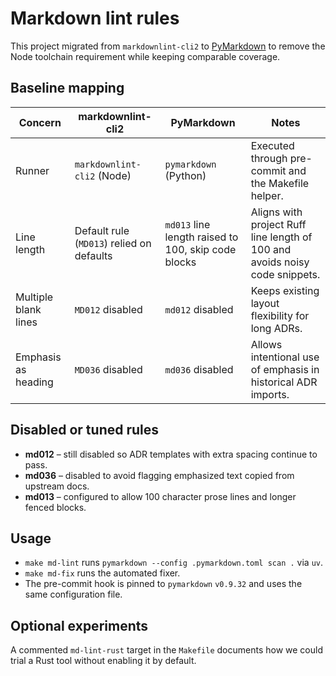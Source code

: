# Markdown lint rules

This project migrated from `markdownlint-cli2` to [PyMarkdown](https://github.com/jackdewinter/pymarkdown)
to remove the Node toolchain requirement while keeping comparable coverage.

## Baseline mapping

| Concern | markdownlint-cli2 | PyMarkdown | Notes |
| --- | --- | --- | --- |
| Runner | `markdownlint-cli2` (Node) | `pymarkdown` (Python) | Executed through pre-commit and the Makefile helper. |
| Line length | Default rule (`MD013`) relied on defaults | `md013` line length raised to 100, skip code blocks | Aligns with project Ruff line length of 100 and avoids noisy code snippets. |
| Multiple blank lines | `MD012` disabled | `md012` disabled | Keeps existing layout flexibility for long ADRs. |
| Emphasis as heading | `MD036` disabled | `md036` disabled | Allows intentional use of emphasis in historical ADR imports. |

## Disabled or tuned rules

- **md012** – still disabled so ADR templates with extra spacing continue to pass.
- **md036** – disabled to avoid flagging emphasized text copied from upstream docs.
- **md013** – configured to allow 100 character prose lines and longer fenced blocks.

## Usage

- `make md-lint` runs `pymarkdown --config .pymarkdown.toml scan .` via `uv`.
- `make md-fix` runs the automated fixer.
- The pre-commit hook is pinned to `pymarkdown` `v0.9.32` and uses the same configuration file.

## Optional experiments

A commented `md-lint-rust` target in the `Makefile` documents how we could trial a Rust tool
without enabling it by default.
